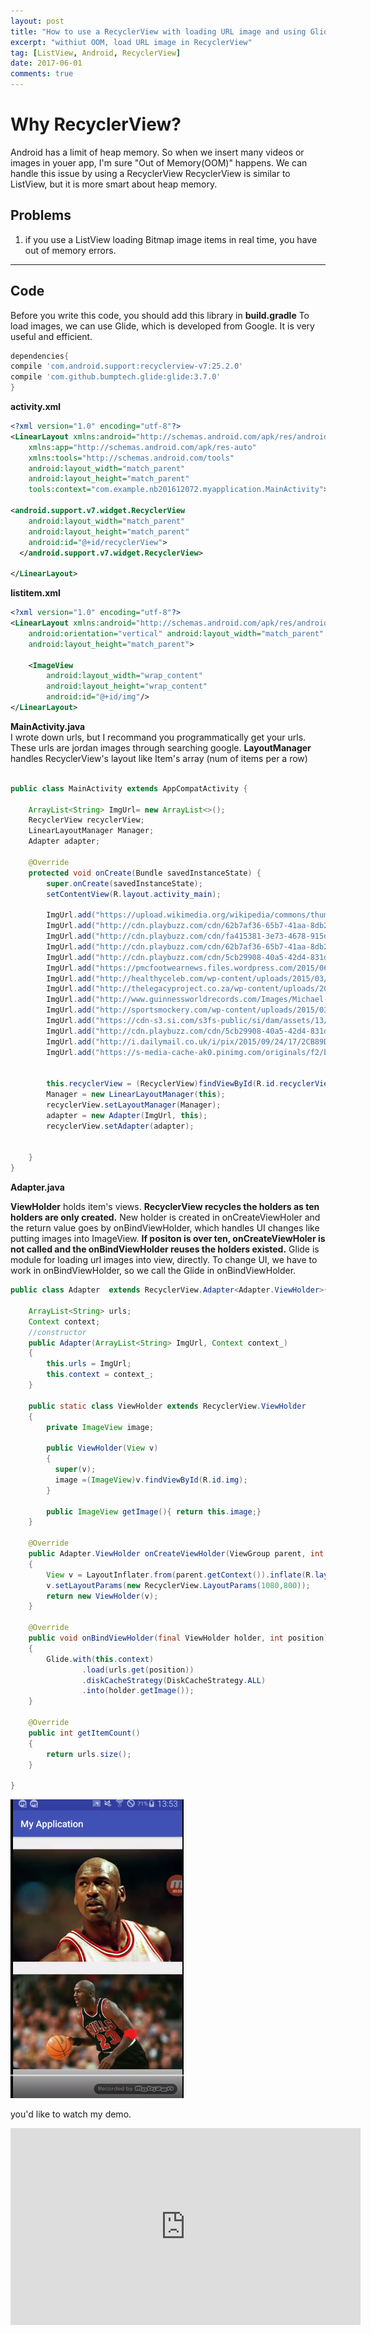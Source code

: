 ```yaml
---
layout: post
title: "How to use a RecyclerView with loading URL image and using Glide"
excerpt: "withiut OOM, load URL image in RecyclerView"
tag: [ListView, Android, RecyclerView]
date: 2017-06-01
comments: true
---
```


# Why RecyclerView?

Android has a limit of heap memory. So when we insert many videos or images in youer app, I'm sure "Out of Memory(OOM)" happens. We can handle this issue by using a RecyclerView RecyclerView is similar to ListView, but it is more smart about heap memory.

## Problems
1. if you use a ListView loading Bitmap image items in real time, you have out of memory errors.

---
## Code
Before you write this code, you should add this library in **build.gradle**
To load images, we can use Glide, which is developed from Google. It is very useful and efficient.
~~~ gradle
dependencies{
compile 'com.android.support:recyclerview-v7:25.2.0'
compile 'com.github.bumptech.glide:glide:3.7.0'
}
~~~

**activity.xml**
~~~ xml
<?xml version="1.0" encoding="utf-8"?>
<LinearLayout xmlns:android="http://schemas.android.com/apk/res/android"
    xmlns:app="http://schemas.android.com/apk/res-auto"
    xmlns:tools="http://schemas.android.com/tools"
    android:layout_width="match_parent"
    android:layout_height="match_parent"
    tools:context="com.example.nb201612072.myapplication.MainActivity">

<android.support.v7.widget.RecyclerView
    android:layout_width="match_parent"
    android:layout_height="match_parent"
    android:id="@+id/recyclerView">
  </android.support.v7.widget.RecyclerView>

</LinearLayout>

~~~
**listitem.xml**
~~~ xml
<?xml version="1.0" encoding="utf-8"?>
<LinearLayout xmlns:android="http://schemas.android.com/apk/res/android"
    android:orientation="vertical" android:layout_width="match_parent"
    android:layout_height="match_parent">

    <ImageView
        android:layout_width="wrap_content"
        android:layout_height="wrap_content"
        android:id="@+id/img"/>
</LinearLayout>
~~~

**MainActivity.java**
</br>
I wrote down urls, but I recommand you programmatically get your urls. These urls are jordan images through searching google.
**LayoutManager** handles RecyclerView's layout like Item's array (num of items per a row)
~~~ java

public class MainActivity extends AppCompatActivity {

    ArrayList<String> ImgUrl= new ArrayList<>();
    RecyclerView recyclerView;
    LinearLayoutManager Manager;
    Adapter adapter;

    @Override
    protected void onCreate(Bundle savedInstanceState) {
        super.onCreate(savedInstanceState);
        setContentView(R.layout.activity_main);

        ImgUrl.add("https://upload.wikimedia.org/wikipedia/commons/thumb/b/b3/Jordan_Lipofsky.jpg/170px-Jordan_Lipofsky.jpg");
        ImgUrl.add("http://cdn.playbuzz.com/cdn/62b7af36-65b7-41aa-8db2-e34fd8a76acf/62c5efd3-fa55-464b-8ee5-9a3e2543c830.jpg");
        ImgUrl.add("http://cdn.playbuzz.com/cdn/fa415381-3e73-4678-915d-7abf8983ce09/813d91c3-f7c9-4a20-9e7b-7e7b6da78941.jpg");
        ImgUrl.add("http://cdn.playbuzz.com/cdn/62b7af36-65b7-41aa-8db2-e34fd8a76acf/1e93e32c-7662-4de7-a441-59d4c29d6faf.jpg");
        ImgUrl.add("http://cdn.playbuzz.com/cdn/5cb29908-40a5-42d4-831d-5bea595bcf05/3e9f0c63-60c6-4a0c-964c-1302d56295da.jpg");
        ImgUrl.add("https://pmcfootwearnews.files.wordpress.com/2015/06/michael-jordan-chicago-bulls.jpg");
        ImgUrl.add("http://healthyceleb.com/wp-content/uploads/2015/03/Michael-Jordan.jpg");
        ImgUrl.add("http://thelegacyproject.co.za/wp-content/uploads/2015/04/Michael_Jordan_Net_Worth.jpg");
        ImgUrl.add("http://www.guinnessworldrecords.com/Images/Michael-Jordan-main_tcm25-15662.jpg");
        ImgUrl.add("http://sportsmockery.com/wp-content/uploads/2015/03/michael-jordan-1600x1200.jpg");
        ImgUrl.add("https://cdn-s3.si.com/s3fs-public/si/dam/assets/13/02/13/130213172915-michael-jordan-05717484-single-image-cut.jpg");
        ImgUrl.add("http://cdn.playbuzz.com/cdn/5cb29908-40a5-42d4-831d-5bea595bcf05/5246cb13-4c32-45ba-89ad-c63cbbcdfde3.jpg");
        ImgUrl.add("http://i.dailymail.co.uk/i/pix/2015/09/24/17/2CB89DDF00000578-0-image-a-1_1443111464150.jpg");
        ImgUrl.add("https://s-media-cache-ak0.pinimg.com/originals/f2/b5/f2/f2b5f2aeb31e079f7e48ac0c338a8507.jpg");


        this.recyclerView = (RecyclerView)findViewById(R.id.recyclerView);
        Manager = new LinearLayoutManager(this);
        recyclerView.setLayoutManager(Manager);
        adapter = new Adapter(ImgUrl, this);
        recyclerView.setAdapter(adapter);


    }
}
~~~

**Adapter.java**

**ViewHolder** holds item's views. **RecyclerView recycles the holders as ten holders are only created.** New holder is created in onCreateViewHoler and the return value goes by onBindViewHolder, which handles UI changes like putting images into ImageView. **If positon is over ten, onCreateViewHoler is not called and the onBindViewHolder reuses the holders existed.**
Glide is module for loading url images into view, directly. To change UI, we have to work in onBindViewHolder, so we call the Glide in onBindViewHolder.
~~~ java
public class Adapter  extends RecyclerView.Adapter<Adapter.ViewHolder>{

    ArrayList<String> urls;
    Context context;
    //constructor
    public Adapter(ArrayList<String> ImgUrl, Context context_)
    {
        this.urls = ImgUrl;
        this.context = context_;
    }

    public static class ViewHolder extends RecyclerView.ViewHolder
    {
        private ImageView image;

        public ViewHolder(View v)
        {
          super(v);
          image =(ImageView)v.findViewById(R.id.img);
        }

        public ImageView getImage(){ return this.image;}
    }

    @Override
    public Adapter.ViewHolder onCreateViewHolder(ViewGroup parent, int viewType)
    {
        View v = LayoutInflater.from(parent.getContext()).inflate(R.layout.listitem, parent, false);
        v.setLayoutParams(new RecyclerView.LayoutParams(1080,800));
        return new ViewHolder(v);
    }

    @Override
    public void onBindViewHolder(final ViewHolder holder, int position)
    {
        Glide.with(this.context)
                .load(urls.get(position))
                .diskCacheStrategy(DiskCacheStrategy.ALL)
                .into(holder.getImage());
    }

    @Override
    public int getItemCount()
    {
        return urls.size();
    }

}
~~~

![images](./../recyclerView.png)

you'd like to watch my demo.
<iframe width="560" height="315" src="https://www.youtube.com/embed/SNLlr6fRmkA" frameborder="0" allowfullscreen></iframe>
